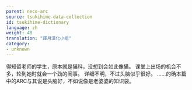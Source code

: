 ```yaml
---
parent: neco-arc
source: tsukihime-data-collection
id: tsukihime-dictionary
language: zh
weight: 48
translation: "譯月漢化小组"
category:
- unknown
---
```


得知留老师的学生，原本就是猫科，没想到会如此像猫。
课堂上出场的机会不多，轮到她时就会一个劲的闹事。
详细不明，不过头脑似乎很好。
……的确本篇中的ARC与其说是头脑好，不如说像是老婆婆的知识袋。
